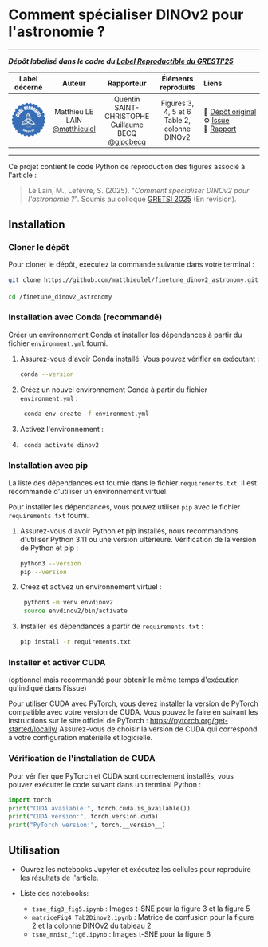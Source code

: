 # Comment spécialiser DINOv2 pour l'astronomie ?

<hr>

**_Dépôt labelisé dans le cadre du [Label Reproductible du GRESTI'25](https://gretsi.fr/colloque2025/recherche-reproductible/)_**

| Label décerné | Auteur | Rapporteur | Éléments reproduits | Liens |
|:-------------:|:------:|:----------:|:-------------------:|:------|
| ![](label_argent.png) | Matthieu LE LAIN<br>[@matthieulel](https://github.com/matthieulel) | Quentin SAINT-CHRISTOPHE<br>Guillaume BECQ<br>[@gjpcbecq](https://github.com/gjpcbecq) |  Figures 3, 4, 5 et 6<br>Table 2, colonne DINOv2 | 📌&nbsp;[Dépôt&nbsp;original](https://github.com/matthieulel/finetune_dinov2_astronomy)<br>⚙️&nbsp;[Issue](https://github.com/GRETSI-2025/Label-Reproductible/issues/28)<br>📝&nbsp;[Rapport](https://github.com/akrah/test/tree/main/rapports/Rapport_issue_28) |

<hr>

Ce projet contient le code Python de reproduction des figures associé à l'article :

> Le Lain, M., Lefèvre, S. (2025). "*Comment spécialiser DINOv2 pour l'astronomie ?*". Soumis au colloque [GRETSI 2025](https://gretsi.fr/colloque2025/) (En revision).

## Installation

### Cloner le dépôt
Pour cloner le dépôt, exécutez la commande suivante dans votre terminal :
```sh
git clone https://github.com/matthieulel/finetune_dinov2_astronomy.git

cd /finetune_dinov2_astronomy
```

### Installation avec Conda (recommandé)
Créer un environnement Conda et installer les dépendances à partir du fichier `environment.yml` fourni.

1. Assurez-vous d'avoir Conda installé. Vous pouvez vérifier en exécutant :
   ```sh
   conda --version
   ```
2. Créez un nouvel environnement Conda à partir du fichier `environment.yml` :
   ```sh
    conda env create -f environment.yml
    ```
3. Activez l'environnement :
4. ```sh
    conda activate dinov2
    ```



### Installation avec pip
La liste des dépendances est fournie dans le fichier `requirements.txt`. Il est recommandé d'utiliser un environnement virtuel.

Pour installer les dépendances, vous pouvez utiliser `pip` avec le fichier `requirements.txt` fourni.

1. Assurez-vous d'avoir Python et pip installés, nous recommandons d'utiliser Python 3.11 ou une version ultérieure. 
Vérification de la version de Python et pip :
   ```sh
   python3 --version
   pip --version
   ```

1. Créez et activez un environnement virtuel :
   ```sh
    python3 -m venv envdinov2
    source envdinov2/bin/activate  
    ```

2. Installer les dépendances à partir de `requirements.txt` :
   ```sh
   pip install -r requirements.txt
   ```


### Installer et activer CUDA
(optionnel mais recommandé pour obtenir le même temps d'exécution qu'indiqué dans l'issue)

Pour utiliser CUDA avec PyTorch, vous devez installer la version de PyTorch compatible avec votre version de CUDA. Vous pouvez le faire en suivant les instructions sur le site officiel de PyTorch : https://pytorch.org/get-started/locally/
Assurez-vous de choisir la version de CUDA qui correspond à votre configuration matérielle et logicielle.

### Vérification de l'installation de CUDA
Pour vérifier que PyTorch et CUDA sont correctement installés, vous pouvez exécuter le code suivant dans un terminal Python :
```python
import torch
print("CUDA available:", torch.cuda.is_available())
print("CUDA version:", torch.version.cuda)
print("PyTorch version:", torch.__version__)
```


## Utilisation

- Ouvrez les notebooks Jupyter et exécutez les cellules pour reproduire les résultats de l'article.

- Liste des notebooks: 
  - `tsne_fig3_fig5.ipynb` : Images t-SNE pour la figure 3 et la figure 5
  - `matriceFig4_Tab2Dinov2.ipynb` : Matrice de confusion pour la figure 2 et la colonne DINOv2 du tableau 2
  - `tsne_mnist_fig6.ipynb` : Images t-SNE pour la figure 6
